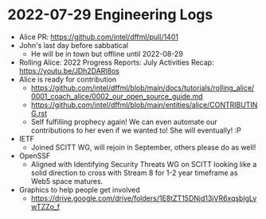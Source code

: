 # 2022-07-29 Engineering Logs

- Alice PR: https://github.com/intel/dffml/pull/1401
- John's last day before sabbatical
  - He will be in town but offline until 2022-08-29
- Rolling Alice: 2022 Progress Reports: July Activities Recap: https://youtu.be/JDh2DARl8os
- Alice is ready for contribution
  - https://github.com/intel/dffml/blob/main/docs/tutorials/rolling_alice/0001_coach_alice/0002_our_open_source_guide.md
  - https://github.com/intel/dffml/blob/main/entities/alice/CONTRIBUTING.rst
  - Self fulfilling prophecy again! We can even automate our contributions to her even if we wanted to! She will eventually! :P
- IETF
  - Joined SCITT WG, will rejoin in September, others please do as well!
- OpenSSF
  - Aligned with Identifying Security Threats WG on SCITT looking like a solid direction to cross with Stream 8 for 1-2 year timeframe as Web5 space matures.
- Graphics to help people get involved
  - https://drive.google.com/drive/folders/1E8tZT15DNjd13jVR6xqsblgLvwTZZo_f